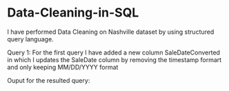 # Data-Cleaning-in-SQL


I have performed Data Cleaning on Nashville dataset by using structured query language.

Query 1: For the first query I have added a new column SaleDateConverted in which I updates the SaleDate column by removing the timestamp formart and only keeping
MM/DD/YYYY format

Ouput for the resulted query:

